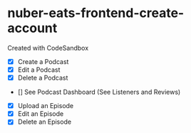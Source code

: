 # nuber-eats-frontend-create-account

Created with CodeSandbox

- [x] Create a Podcast
- [x] Edit a Podcast
- [x] Delete a Podcast
- [] See Podcast Dashboard (See Listeners and Reviews)
- [x] Upload an Episode
- [x] Edit an Episode
- [x] Delete an Episode
